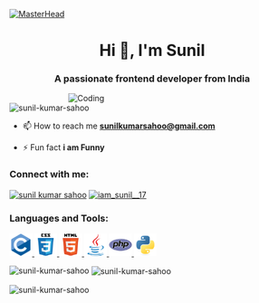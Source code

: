 [![MasterHead](https://media.licdn.com/dms/image/D563DAQFIJGy_J4EvYA/image-scale_191_1128/0/1666883668428?e=1675425600&v=beta&t=q5S0E-n5z-gDvzZPdOvK7oorksu-JESWk3DdbbvU2ss)](https://codegrills.in)
<h1 align="center">Hi 👋, I'm Sunil</h1>
<h3 align="center">A passionate frontend developer from India</h3>
<img align="right" alt="Coding" width="400" src="https://www.icegif.com/wp-content/uploads/2022/12/icegif-500.gif">

<p align="left"> <img src="https://komarev.com/ghpvc/?username=sunil-kumar-sahoo&label=Profile%20views&color=0e75b6&style=flat" alt="sunil-kumar-sahoo" /> </p>

- 📫 How to reach me **sunilkumarsahoo@gmail.com**

- ⚡ Fun fact **i am Funny**

<h3 align="left">Connect with me:</h3>
<p align="left">
<a href="https://linkedin.com/in/sunil kumar sahoo" target="blank"><img align="center" src="https://raw.githubusercontent.com/rahuldkjain/github-profile-readme-generator/master/src/images/icons/Social/linked-in-alt.svg" alt="sunil kumar sahoo" height="30" width="40" /></a>
<a href="https://instagram.com/iam_sunil__17" target="blank"><img align="center" src="https://raw.githubusercontent.com/rahuldkjain/github-profile-readme-generator/master/src/images/icons/Social/instagram.svg" alt="iam_sunil__17" height="30" width="40" /></a>
</p>

<h3 align="left">Languages and Tools:</h3>
<p align="left"> <a href="https://www.cprogramming.com/" target="_blank" rel="noreferrer"> <img src="https://raw.githubusercontent.com/devicons/devicon/master/icons/c/c-original.svg" alt="c" width="40" height="40"/> </a> <a href="https://www.w3schools.com/css/" target="_blank" rel="noreferrer"> <img src="https://raw.githubusercontent.com/devicons/devicon/master/icons/css3/css3-original-wordmark.svg" alt="css3" width="40" height="40"/> </a> <a href="https://www.w3.org/html/" target="_blank" rel="noreferrer"> <img src="https://raw.githubusercontent.com/devicons/devicon/master/icons/html5/html5-original-wordmark.svg" alt="html5" width="40" height="40"/> </a> <a href="https://www.java.com" target="_blank" rel="noreferrer"> <img src="https://raw.githubusercontent.com/devicons/devicon/master/icons/java/java-original.svg" alt="java" width="40" height="40"/> </a> <a href="https://www.php.net" target="_blank" rel="noreferrer"> <img src="https://raw.githubusercontent.com/devicons/devicon/master/icons/php/php-original.svg" alt="php" width="40" height="40"/> </a> <a href="https://www.python.org" target="_blank" rel="noreferrer"> <img src="https://raw.githubusercontent.com/devicons/devicon/master/icons/python/python-original.svg" alt="python" width="40" height="40"/> </a> </p>

<p><img align="left" src="https://github-readme-stats.vercel.app/api/top-langs?username=sunil-kumar-sahoo&show_icons=true&locale=en&layout=compact" alt="sunil-kumar-sahoo" /></p>

<p>&nbsp;<img align="center" src="https://github-readme-stats.vercel.app/api?username=sunil-kumar-sahoo&show_icons=true&locale=en" alt="sunil-kumar-sahoo" /></p>

<p><img align="center" src="https://github-readme-streak-stats.herokuapp.com/?user=sunil-kumar-sahoo&" alt="sunil-kumar-sahoo" /></p>
